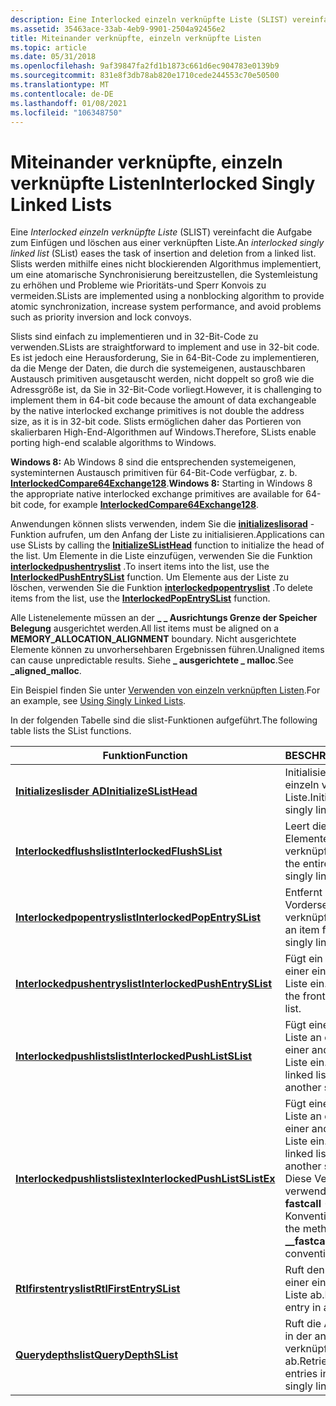 ```yaml
---
description: Eine Interlocked einzeln verknüpfte Liste (SLIST) vereinfacht die Aufgabe zum Einfügen und löschen aus einer verknüpften Liste.
ms.assetid: 35463ace-33ab-4eb9-9901-2504a92456e2
title: Miteinander verknüpfte, einzeln verknüpfte Listen
ms.topic: article
ms.date: 05/31/2018
ms.openlocfilehash: 9af39847fa2fd1b1873c661d6ec904783e0139b9
ms.sourcegitcommit: 831e8f3db78ab820e1710cede244553c70e50500
ms.translationtype: MT
ms.contentlocale: de-DE
ms.lasthandoff: 01/08/2021
ms.locfileid: "106348750"
---
```

# <a name="interlocked-singly-linked-lists"></a><span data-ttu-id="79010-103">Miteinander verknüpfte, einzeln verknüpfte Listen</span><span class="sxs-lookup"><span data-stu-id="79010-103">Interlocked Singly Linked Lists</span></span>

<span data-ttu-id="79010-104">Eine *Interlocked einzeln verknüpfte Liste* (SLIST) vereinfacht die Aufgabe zum Einfügen und löschen aus einer verknüpften Liste.</span><span class="sxs-lookup"><span data-stu-id="79010-104">An *interlocked singly linked list* (SList) eases the task of insertion and deletion from a linked list.</span></span> <span data-ttu-id="79010-105">Slists werden mithilfe eines nicht blockierenden Algorithmus implementiert, um eine atomarische Synchronisierung bereitzustellen, die Systemleistung zu erhöhen und Probleme wie Prioritäts-und Sperr Konvois zu vermeiden.</span><span class="sxs-lookup"><span data-stu-id="79010-105">SLists are implemented using a nonblocking algorithm to provide atomic synchronization, increase system performance, and avoid problems such as priority inversion and lock convoys.</span></span>

<span data-ttu-id="79010-106">Slists sind einfach zu implementieren und in 32-Bit-Code zu verwenden.</span><span class="sxs-lookup"><span data-stu-id="79010-106">SLists are straightforward to implement and use in 32-bit code.</span></span> <span data-ttu-id="79010-107">Es ist jedoch eine Herausforderung, Sie in 64-Bit-Code zu implementieren, da die Menge der Daten, die durch die systemeigenen, austauschbaren Austausch primitiven ausgetauscht werden, nicht doppelt so groß wie die Adressgröße ist, da Sie in 32-Bit-Code vorliegt.</span><span class="sxs-lookup"><span data-stu-id="79010-107">However, it is challenging to implement them in 64-bit code because the amount of data exchangeable by the native interlocked exchange primitives is not double the address size, as it is in 32-bit code.</span></span> <span data-ttu-id="79010-108">Slists ermöglichen daher das Portieren von skalierbaren High-End-Algorithmen auf Windows.</span><span class="sxs-lookup"><span data-stu-id="79010-108">Therefore, SLists enable porting high-end scalable algorithms to Windows.</span></span>

<span data-ttu-id="79010-109">**Windows 8:** Ab Windows 8 sind die entsprechenden systemeigenen, systeminternen Austausch primitiven für 64-Bit-Code verfügbar, z. b. [**InterlockedCompare64Exchange128**](/previous-versions/windows/desktop/legacy/ms683553(v=vs.85)).</span><span class="sxs-lookup"><span data-stu-id="79010-109">**Windows 8:** Starting in Windows 8 the appropriate native interlocked exchange primitives are available for 64-bit code, for example [**InterlockedCompare64Exchange128**](/previous-versions/windows/desktop/legacy/ms683553(v=vs.85)).</span></span>

<span data-ttu-id="79010-110">Anwendungen können slists verwenden, indem Sie die [**initializeslisorad**](/windows/win32/api/interlockedapi/nf-interlockedapi-initializeslisthead) -Funktion aufrufen, um den Anfang der Liste zu initialisieren.</span><span class="sxs-lookup"><span data-stu-id="79010-110">Applications can use SLists by calling the [**InitializeSListHead**](/windows/win32/api/interlockedapi/nf-interlockedapi-initializeslisthead) function to initialize the head of the list.</span></span> <span data-ttu-id="79010-111">Um Elemente in die Liste einzufügen, verwenden Sie die Funktion [**interlockedpushentryslist**](/windows/win32/api/interlockedapi/nf-interlockedapi-interlockedpushentryslist) .</span><span class="sxs-lookup"><span data-stu-id="79010-111">To insert items into the list, use the [**InterlockedPushEntrySList**](/windows/win32/api/interlockedapi/nf-interlockedapi-interlockedpushentryslist) function.</span></span> <span data-ttu-id="79010-112">Um Elemente aus der Liste zu löschen, verwenden Sie die Funktion [**interlockedpopentryslist**](/windows/win32/api/interlockedapi/nf-interlockedapi-interlockedpopentryslist) .</span><span class="sxs-lookup"><span data-stu-id="79010-112">To delete items from the list, use the [**InterlockedPopEntrySList**](/windows/win32/api/interlockedapi/nf-interlockedapi-interlockedpopentryslist) function.</span></span>

<span data-ttu-id="79010-113">Alle Listenelemente müssen an der **\_ \_ Ausrichtungs Grenze der Speicher Belegung** ausgerichtet werden.</span><span class="sxs-lookup"><span data-stu-id="79010-113">All list items must be aligned on a **MEMORY\_ALLOCATION\_ALIGNMENT** boundary.</span></span> <span data-ttu-id="79010-114">Nicht ausgerichtete Elemente können zu unvorhersehbaren Ergebnissen führen.</span><span class="sxs-lookup"><span data-stu-id="79010-114">Unaligned items can cause unpredictable results.</span></span> <span data-ttu-id="79010-115">Siehe **\_ ausgerichtete \_ malloc**.</span><span class="sxs-lookup"><span data-stu-id="79010-115">See **\_aligned\_malloc**.</span></span>

<span data-ttu-id="79010-116">Ein Beispiel finden Sie unter [Verwenden von einzeln verknüpften Listen](using-singly-linked-lists.md).</span><span class="sxs-lookup"><span data-stu-id="79010-116">For an example, see [Using Singly Linked Lists](using-singly-linked-lists.md).</span></span>

<span data-ttu-id="79010-117">In der folgenden Tabelle sind die slist-Funktionen aufgeführt.</span><span class="sxs-lookup"><span data-stu-id="79010-117">The following table lists the SList functions.</span></span>



| <span data-ttu-id="79010-118">Funktion</span><span class="sxs-lookup"><span data-stu-id="79010-118">Function</span></span>                                                         | <span data-ttu-id="79010-119">BESCHREIBUNG</span><span class="sxs-lookup"><span data-stu-id="79010-119">Description</span></span>                                                                                                                                               |
|------------------------------------------------------------------|-----------------------------------------------------------------------------------------------------------------------------------------------------------|
| [<span data-ttu-id="79010-120">**Initializeslisder AD**</span><span class="sxs-lookup"><span data-stu-id="79010-120">**InitializeSListHead**</span></span>](/windows/win32/api/interlockedapi/nf-interlockedapi-initializeslisthead)               | <span data-ttu-id="79010-121">Initialisiert den Anfang einer einzeln verknüpften Liste.</span><span class="sxs-lookup"><span data-stu-id="79010-121">Initializes the head of a singly linked list.</span></span>                                                                                                             |
| [<span data-ttu-id="79010-122">**Interlockedflushslist**</span><span class="sxs-lookup"><span data-stu-id="79010-122">**InterlockedFlushSList**</span></span>](/windows/win32/api/interlockedapi/nf-interlockedapi-interlockedflushslist)           | <span data-ttu-id="79010-123">Leert die gesamte Liste der Elemente in einer einzeln verknüpften Liste.</span><span class="sxs-lookup"><span data-stu-id="79010-123">Flushes the entire list of items in a singly linked list.</span></span>                                                                                                 |
| [<span data-ttu-id="79010-124">**Interlockedpopentryslist**</span><span class="sxs-lookup"><span data-stu-id="79010-124">**InterlockedPopEntrySList**</span></span>](/windows/win32/api/interlockedapi/nf-interlockedapi-interlockedpopentryslist)     | <span data-ttu-id="79010-125">Entfernt ein Element von der Vorderseite einer einzeln verknüpften Liste.</span><span class="sxs-lookup"><span data-stu-id="79010-125">Removes an item from the front of a singly linked list.</span></span>                                                                                                   |
| [<span data-ttu-id="79010-126">**Interlockedpushentryslist**</span><span class="sxs-lookup"><span data-stu-id="79010-126">**InterlockedPushEntrySList**</span></span>](/windows/win32/api/interlockedapi/nf-interlockedapi-interlockedpushentryslist)   | <span data-ttu-id="79010-127">Fügt ein Element am Anfang einer einzeln verknüpften Liste ein.</span><span class="sxs-lookup"><span data-stu-id="79010-127">Inserts an item at the front of a singly linked list.</span></span>                                                                                                     |
| <span data-ttu-id="79010-128">[**Interlockedpushlistslist**](/previous-versions/windows/desktop/legacy/hh448545(v=vs.85))</span><span class="sxs-lookup"><span data-stu-id="79010-128">[**InterlockedPushListSList**](/previous-versions/windows/desktop/legacy/hh448545(v=vs.85))</span></span>     | <span data-ttu-id="79010-129">Fügt eine einzeln verknüpfte Liste an der Vorderseite einer anderen verknüpften Liste ein.</span><span class="sxs-lookup"><span data-stu-id="79010-129">Inserts a singly-linked list at the front of another singly linked list.</span></span>                                                                                  |
| [<span data-ttu-id="79010-130">**Interlockedpushlistslistex**</span><span class="sxs-lookup"><span data-stu-id="79010-130">**InterlockedPushListSListEx**</span></span>](/windows/desktop/api/interlockedapi/nf-interlockedapi-interlockedpushlistslistex) | <span data-ttu-id="79010-131">Fügt eine einzeln verknüpfte Liste an der Vorderseite einer anderen verknüpften Liste ein.</span><span class="sxs-lookup"><span data-stu-id="79010-131">Inserts a singly-linked list at the front of another singly linked list.</span></span> <span data-ttu-id="79010-132">Diese Version der-Methode verwendet nicht die **\_ \_ fastcall** -Aufruf Konvention.</span><span class="sxs-lookup"><span data-stu-id="79010-132">This version of the method does not use the **\_\_fastcall** calling convention.</span></span> |
| [<span data-ttu-id="79010-133">**Rtlfirstentryslist**</span><span class="sxs-lookup"><span data-stu-id="79010-133">**RtlFirstEntrySList**</span></span>](/windows/desktop/api/WinNT/nf-winnt-rtlfirstentryslist)                 | <span data-ttu-id="79010-134">Ruft den ersten Eintrag in einer einzeln verknüpften Liste ab.</span><span class="sxs-lookup"><span data-stu-id="79010-134">Retrieves the first entry in a singly linked list.</span></span>                                                                                                        |
| [<span data-ttu-id="79010-135">**Querydepthslist**</span><span class="sxs-lookup"><span data-stu-id="79010-135">**QueryDepthSList**</span></span>](/windows/win32/api/interlockedapi/nf-interlockedapi-querydepthslist)                       | <span data-ttu-id="79010-136">Ruft die Anzahl der Einträge in der angegebenen einzeln verknüpften Liste ab.</span><span class="sxs-lookup"><span data-stu-id="79010-136">Retrieves the number of entries in the specified singly linked list.</span></span>                                                                                      |



 

 

 
